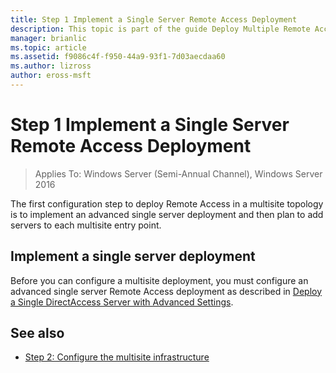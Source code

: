 ```yaml
---
title: Step 1 Implement a Single Server Remote Access Deployment
description: This topic is part of the guide Deploy Multiple Remote Access Servers in a Multisite Deployment in Windows Server 2016.
manager: brianlic
ms.topic: article
ms.assetid: f9086c4f-f950-44a9-93f1-7d03aecdaa60
ms.author: lizross
author: eross-msft
---
```


# Step 1 Implement a Single Server Remote Access Deployment

>Applies To: Windows Server (Semi-Annual Channel), Windows Server 2016

The first configuration step to deploy Remote Access in a multisite topology is to implement an advanced single server deployment and then plan to add servers to each multisite entry point.

## <a name="BKMK_1.1"></a>Implement a single server deployment
Before you can configure a multisite deployment, you must configure an advanced single server Remote Access deployment as described in [Deploy a Single DirectAccess Server with Advanced Settings](../../../directaccess/single-server-advanced/deploy-a-single-directaccess-server-with-advanced-settings.md).

## <a name="BKMK_Links"></a>See also

-   [Step 2: Configure the multisite infrastructure](Step-2-Configure-the-Multisite-Infrastructure.md)
